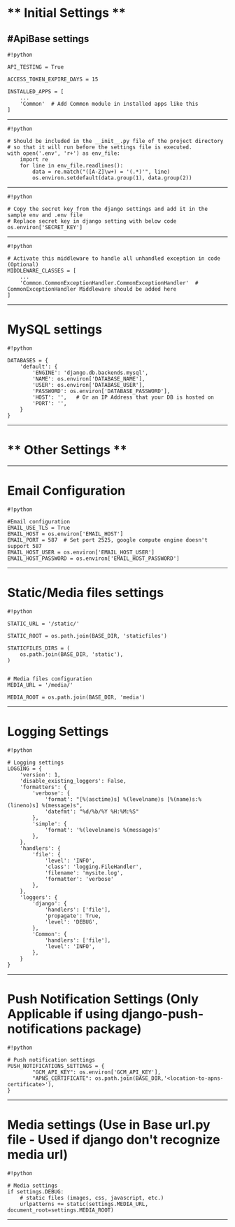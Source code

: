 # ** Initial Settings **

#ApiBase settings
---------------------------------------------------------------------------------------------

```
#!python

API_TESTING = True

ACCESS_TOKEN_EXPIRE_DAYS = 15

INSTALLED_APPS = [
    ...
    'Common'  # Add Common module in installed apps like this
]

```

---------------------------------------------------------------------------------------------

```
#!python

# Should be included in the __init__.py file of the project directory
# so that it will run before the settings file is executed.
with open('.env', 'r+') as env_file:
    import re
    for line in env_file.readlines():
        data = re.match("([A-Z]\w+) = '(.*)'", line)
        os.environ.setdefault(data.group(1), data.group(2))

```

---------------------------------------------------------------------------------------------

```
#!python

# Copy the secret key from the django settings and add it in the sample env and .env file
# Replace secret key in django setting with below code
os.environ['SECRET_KEY']

```

----------------------------------------------------------------------------------------------

```
#!python

# Activate this middleware to handle all unhandled exception in code (Optional)
MIDDLEWARE_CLASSES = [
    ...
    'Common.CommonExceptionHandler.CommonExceptionHandler'  # CommonExceptionHandler Middleware should be added here
]

```

---------------------------------------------------------------------------------------------
# MySQL settings
```
#!python

DATABASES = {
    'default': {
        'ENGINE': 'django.db.backends.mysql',
        'NAME': os.environ['DATABASE_NAME'],
        'USER': os.environ['DATABASE_USER'],
        'PASSWORD': os.environ['DATABASE_PASSWORD'],
        'HOST': '',   # Or an IP Address that your DB is hosted on
        'PORT': '',
    }
}

```

---------------------------------------------------------------------------------------------
# ** Other Settings **
---------------------------------------------------------------------------------------------
# Email Configuration

```
#!python

#Email configuration
EMAIL_USE_TLS = True
EMAIL_HOST = os.environ['EMAIL_HOST']
EMAIL_PORT = 587  # Set port 2525, google compute engine doesn't support 587
EMAIL_HOST_USER = os.environ['EMAIL_HOST_USER']
EMAIL_HOST_PASSWORD = os.environ['EMAIL_HOST_PASSWORD']

```

---------------------------------------------------------------------------------------------
# Static/Media files settings

```
#!python

STATIC_URL = '/static/'

STATIC_ROOT = os.path.join(BASE_DIR, 'staticfiles')

STATICFILES_DIRS = (
    os.path.join(BASE_DIR, 'static'),
)


# Media files configuration
MEDIA_URL = '/media/'

MEDIA_ROOT = os.path.join(BASE_DIR, 'media')

```

--------------------------------------------------------------------------------------------
# Logging Settings

```
#!python

# Logging settings
LOGGING = {
    'version': 1,
    'disable_existing_loggers': False,
    'formatters': {
        'verbose': {
            'format': "[%(asctime)s] %(levelname)s [%(name)s:%(lineno)s] %(message)s",
            'datefmt': "%d/%b/%Y %H:%M:%S"
        },
        'simple': {
            'format': '%(levelname)s %(message)s'
        },
    },
    'handlers': {
        'file': {
            'level': 'INFO',
            'class': 'logging.FileHandler',
            'filename': 'mysite.log',
            'formatter': 'verbose'
        },
    },
    'loggers': {
        'django': {
            'handlers': ['file'],
            'propagate': True,
            'level': 'DEBUG',
        },
        'Common': {
            'handlers': ['file'],
            'level': 'INFO',
        },
    }
}

```

--------------------------------------------------------------------------------------
# Push Notification Settings (Only Applicable if using django-push-notifications package)

```
#!python

# Push notification settings
PUSH_NOTIFICATIONS_SETTINGS = {
        "GCM_API_KEY": os.environ['GCM_API_KEY'],
        "APNS_CERTIFICATE": os.path.join(BASE_DIR,'<location-to-apns-certificate>'),
}

```

-------------------------------------------------------------------------------------
# Media settings (Use in Base url.py file - Used if django don't recognize media url)

```
#!python

# Media settings
if settings.DEBUG:
    # static files (images, css, javascript, etc.)
    urlpatterns += static(settings.MEDIA_URL, document_root=settings.MEDIA_ROOT)

```

-------------------------------------------------------------------------------------